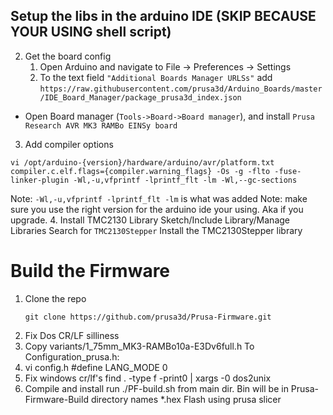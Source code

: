 
## Setup the libs in the arduino IDE (SKIP BECAUSE YOUR USING shell script)
2. Get the board config
	1.  Open Arduino and navigate to File -> Preferences -> Settings
	2. To the text field  `"Additional Boards Manager URLSs"`  add `https://raw.githubusercontent.com/prusa3d/Arduino_Boards/master/IDE_Board_Manager/package_prusa3d_index.json`
-   Open Board manager (`Tools->Board->Board manager`), and install  `Prusa Research AVR MK3 RAMBo EINSy board`
3. Add compiler options
```
vi /opt/arduino-{version}/hardware/arduino/avr/platform.txt
compiler.c.elf.flags={compiler.warning_flags} -Os -g -flto -fuse-linker-plugin -Wl,-u,vfprintf -lprintf_flt -lm -Wl,--gc-sections
```
Note: `-Wl,-u,vfprintf -lprintf_flt -lm` is what was added
Note: make sure you use the right version for the arduino ide your using.  Aka if you upgrade.
4. Install TMC2130 Library
Sketch/Include Library/Manage Libraries
Search for `TMC2130Stepper`
Install the TMC2130Stepper library

# Build the Firmware
1. Clone the repo
	```
	git clone https://github.com/prusa3d/Prusa-Firmware.git
	```
2. Fix Dos CR/LF silliness
3.  Copy variants/1_75mm_MK3-RAMBo10a-E3Dv6full.h To Configuration_prusa.h:
4. vi config.h
    #define LANG_MODE              0
5. Fix windows cr/lf's
   find . -type f -print0 | xargs -0 dos2unix
6. Compile and install
   run ./PF-build.sh from main dir.
   Bin will be in Prusa-Firmware-Build directory names *.hex
   Flash using prusa slicer
   

<!--stackedit_data:
eyJoaXN0b3J5IjpbMzQzMjY5MTIsLTY1MTIwMzg1OSwxNjIwNj
ExODMyLC00MTI3MjYxODYsLTU4NjIwNzMzNCw4MDE0NzM3NjUs
LTM5NjU5MzU5OCw2OTgxMTMyNjFdfQ==
-->